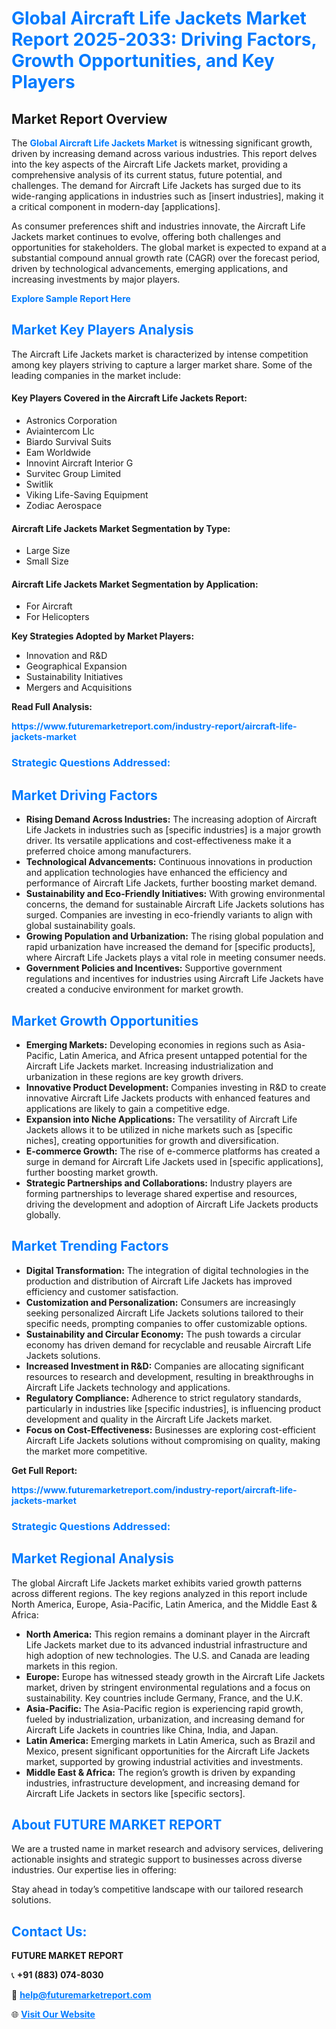 <h1 style="color: #007BFF;">Global Aircraft Life Jackets Market Report 2025-2033: Driving Factors, Growth Opportunities, and Key Players</h1>

<section id="overview">
<h2>Market Report Overview</h2>
<p>The <a href="https://www.futuremarketreport.com/industry-report/aircraft-life-jackets-market" style="color: #007BFF; text-decoration: none;"><strong>Global Aircraft Life Jackets Market</strong></a> is witnessing significant growth, driven by increasing demand across various industries. This report delves into the key aspects of the Aircraft Life Jackets market, providing a comprehensive analysis of its current status, future potential, and challenges. The demand for Aircraft Life Jackets has surged due to its wide-ranging applications in industries such as [insert industries], making it a critical component in modern-day [applications].</p>
<p>As consumer preferences shift and industries innovate, the Aircraft Life Jackets market continues to evolve, offering both challenges and opportunities for stakeholders. The global market is expected to expand at a substantial compound annual growth rate (CAGR) over the forecast period, driven by technological advancements, emerging applications, and increasing investments by major players.</p>
</section>

<section id="overview">
<p><a href="https://www.futuremarketreport.com/request-sample/reportId=106897" style="color: #007BFF; text-decoration: none;"><strong>Explore Sample Report Here</strong></a></p>
</section>

<section id="key-players">
<h2 style="color: #007BFF;">Market Key Players Analysis</h2>
<p>The Aircraft Life Jackets market is characterized by intense competition among key players striving to capture a larger market share. Some of the leading companies in the market include:</p>
<h4>Key Players Covered in the Aircraft Life Jackets Report:</h4>
<ul><li>Astronics Corporation</li><li>Aviaintercom Llc</li><li>Biardo Survival Suits</li><li>Eam Worldwide</li><li>Innovint Aircraft Interior G</li><li>Survitec Group Limited</li><li>Switlik</li><li>Viking Life-Saving Equipment</li><li>Zodiac Aerospace</li></ul>
<h4>Aircraft Life Jackets Market Segmentation by Type:</h4>
<ul><li>Large Size</li><li>Small Size</li></ul>

<h4>Aircraft Life Jackets Market Segmentation by Application:</h4>
<ul><li>For Aircraft</li><li>For Helicopters</li></ul>
<p><strong>Key Strategies Adopted by Market Players:</strong></p>
<ul>
<li>Innovation and R&D</li>
<li>Geographical Expansion</li>
<li>Sustainability Initiatives</li>
<li>Mergers and Acquisitions</li>
</ul>
</section>

<section>
<p><strong>Read Full Analysis: </strong></p><a href="https://www.futuremarketreport.com/industry-report/aircraft-life-jackets-market" style="color: #007BFF; text-decoration: none;"><strong>https://www.futuremarketreport.com/industry-report/aircraft-life-jackets-market</strong></a>
<h3 style="color: #007BFF;">Strategic Questions Addressed:</h3>
</section>

<section id="driving-factors">
<h2 style="color: #007BFF;">Market Driving Factors</h2>
<ul>
<li><strong>Rising Demand Across Industries:</strong> The increasing adoption of Aircraft Life Jackets in industries such as [specific industries] is a major growth driver. Its versatile applications and cost-effectiveness make it a preferred choice among manufacturers.</li>
<li><strong>Technological Advancements:</strong> Continuous innovations in production and application technologies have enhanced the efficiency and performance of Aircraft Life Jackets, further boosting market demand.</li>
<li><strong>Sustainability and Eco-Friendly Initiatives:</strong> With growing environmental concerns, the demand for sustainable Aircraft Life Jackets solutions has surged. Companies are investing in eco-friendly variants to align with global sustainability goals.</li>
<li><strong>Growing Population and Urbanization:</strong> The rising global population and rapid urbanization have increased the demand for [specific products], where Aircraft Life Jackets plays a vital role in meeting consumer needs.</li>
<li><strong>Government Policies and Incentives:</strong> Supportive government regulations and incentives for industries using Aircraft Life Jackets have created a conducive environment for market growth.</li>
</ul>
</section>

<section id="growth-opportunities">
<h2 style="color: #007BFF;">Market Growth Opportunities</h2>
<ul>
<li><strong>Emerging Markets:</strong> Developing economies in regions such as Asia-Pacific, Latin America, and Africa present untapped potential for the Aircraft Life Jackets market. Increasing industrialization and urbanization in these regions are key growth drivers.</li>
<li><strong>Innovative Product Development:</strong> Companies investing in R&D to create innovative Aircraft Life Jackets products with enhanced features and applications are likely to gain a competitive edge.</li>
<li><strong>Expansion into Niche Applications:</strong> The versatility of Aircraft Life Jackets allows it to be utilized in niche markets such as [specific niches], creating opportunities for growth and diversification.</li>
<li><strong>E-commerce Growth:</strong> The rise of e-commerce platforms has created a surge in demand for Aircraft Life Jackets used in [specific applications], further boosting market growth.</li>
<li><strong>Strategic Partnerships and Collaborations:</strong> Industry players are forming partnerships to leverage shared expertise and resources, driving the development and adoption of Aircraft Life Jackets products globally.</li>
</ul>
</section>

<section id="trending-factors">
<h2 style="color: #007BFF;">Market Trending Factors</h2>
<ul>
<li><strong>Digital Transformation:</strong> The integration of digital technologies in the production and distribution of Aircraft Life Jackets has improved efficiency and customer satisfaction.</li>
<li><strong>Customization and Personalization:</strong> Consumers are increasingly seeking personalized Aircraft Life Jackets solutions tailored to their specific needs, prompting companies to offer customizable options.</li>
<li><strong>Sustainability and Circular Economy:</strong> The push towards a circular economy has driven demand for recyclable and reusable Aircraft Life Jackets solutions.</li>
<li><strong>Increased Investment in R&D:</strong> Companies are allocating significant resources to research and development, resulting in breakthroughs in Aircraft Life Jackets technology and applications.</li>
<li><strong>Regulatory Compliance:</strong> Adherence to strict regulatory standards, particularly in industries like [specific industries], is influencing product development and quality in the Aircraft Life Jackets market.</li>
<li><strong>Focus on Cost-Effectiveness:</strong> Businesses are exploring cost-efficient Aircraft Life Jackets solutions without compromising on quality, making the market more competitive.</li>
</ul>
</section>

<section>
<p><strong>Get Full Report: </strong></p><a href="https://www.futuremarketreport.com/industry-report/aircraft-life-jackets-market" style="color: #007BFF; text-decoration: none;"><strong>https://www.futuremarketreport.com/industry-report/aircraft-life-jackets-market</strong></a>
<h3 style="color: #007BFF;">Strategic Questions Addressed:</h3>
</section>


<section id="regional-analysis">
<h2 style="color: #007BFF;">Market Regional Analysis</h2>
<p>The global Aircraft Life Jackets market exhibits varied growth patterns across different regions. The key regions analyzed in this report include North America, Europe, Asia-Pacific, Latin America, and the Middle East & Africa:</p>
<ul>
<li><strong>North America:</strong> This region remains a dominant player in the Aircraft Life Jackets market due to its advanced industrial infrastructure and high adoption of new technologies. The U.S. and Canada are leading markets in this region.</li>
<li><strong>Europe:</strong> Europe has witnessed steady growth in the Aircraft Life Jackets market, driven by stringent environmental regulations and a focus on sustainability. Key countries include Germany, France, and the U.K.</li>
<li><strong>Asia-Pacific:</strong> The Asia-Pacific region is experiencing rapid growth, fueled by industrialization, urbanization, and increasing demand for Aircraft Life Jackets in countries like China, India, and Japan.</li>
<li><strong>Latin America:</strong> Emerging markets in Latin America, such as Brazil and Mexico, present significant opportunities for the Aircraft Life Jackets market, supported by growing industrial activities and investments.</li>
<li><strong>Middle East & Africa:</strong> The region’s growth is driven by expanding industries, infrastructure development, and increasing demand for Aircraft Life Jackets in sectors like [specific sectors].</li>
</ul>
</section>

<footer>
<h2 style="color: #007BFF;">About FUTURE MARKET REPORT</h2>
<p>We are a trusted name in market research and advisory services, delivering actionable insights and strategic support to businesses across diverse industries. Our expertise lies in offering:</p>

<p>Stay ahead in today’s competitive landscape with our tailored research solutions.</p>

<h2 style="color: #007BFF;">Contact Us:</h2>
<p><strong>FUTURE MARKET REPORT</strong></p>
<p>📞 <strong>+91 (883) 074-8030</strong></p>
<p>📧 <strong><a href="mailto:help@futuremarketreport.com" style="color: #007BFF;">help@futuremarketreport.com</a></strong></p>
<p>🌐 <strong><a href="https://www.futuremarketreport.com/" style="color: #007BFF;">Visit Our Website</a></strong></p>
</footer>